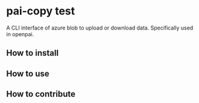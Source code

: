 # pai-copy test

A CLI interface of azure blob to upload or download data. Specifically used in openpai.

## How to install

## How to use

## How to contribute

